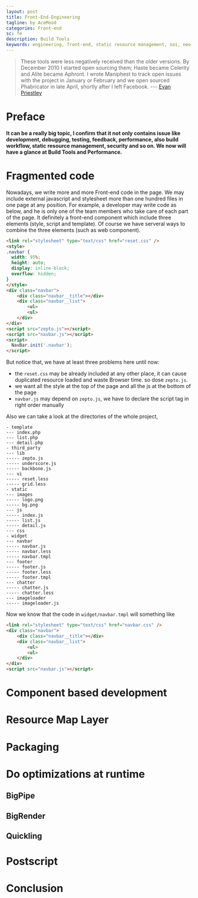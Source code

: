 ```yaml
---
layout: post
title: Front-End-Engineering
tagline: by AceMood
categories: Front-end
sc: fe
description: Build Tools
keywords: engineering, front-end, static resource management, soi, neo-core
---
```


> These tools were less negatively received than the older versions. By December 2010 I started open sourcing them; Haste became Celerity and Alite became Aphront. I wrote Maniphest to track open issues with the project in January or February and we open sourced Phabricator in late April, shortly after I left Facebook.
> --- <a class="authorOrTitle" href="https://www.facebook.com/epriestley">Evan Priestley</a>

# Preface

__It can be a really big topic, I confirm that it not only contains issue like development, debugging, testing, feedback, performance, also build workflow, static resource management, security and so on. We now will have a glance at Build Tools and Performance.__

# Fragmented code

Nowadays, we write more and more Front-end code in the page. We may include external javascript and stylesheet more than 
one hundred files in one page at any position. For example, a developer may write code as below, and he is only one of the team members who take care of each part of the page. It definitely a front-end component which include three elements (style, script and template). Of course we have serveral ways to combine the three elements (such as web component). 

``` html
<link rel="stylesheet" type="text/css" href="reset.css" />
<style>
.navbar {
  width: 95%;
  height: auto;
  display: inline-block;
  overflow: hidden;
}
</style>
<div class="navbar">
    <div class="navbar__title"></div>
    <div class="navbar__list">
        <ul>
        <ul>
    </div>
</div>
<script src="zepto.js"></script>
<script src="navbar.js"></script>
<script>
  NavBar.init('.navbar');
</script>
```

But notice that, we have at least three problems here until now:
* the `reset.css` may be already included at any other place, it can cause duplicated resource loaded and waste Browser time. so dose `zepto.js`.
* we want all the style at the top of the page and all the js at the bottom of the page
* `navbar.js` may depend on `zepto.js`, we have to declare the script tag in right order manually

Also we can take a look at the directories of the whole project,

```
- template
--- index.php
--- list.php
--- detail.php
- third_party
--- lib
----- zepto.js
----- underscore.js
----- backbone.js
--- vi
----- reset.less
----- grid.less
- static
--- images
----- logo.png
----- bg.png
--- js
----- index.js
----- list.js
----- detail.js
--- css
- widget
--- navbar
----- navbar.js
----- navbar.less
----- navbar.tmpl
--- footer
----- footer.js
----- footer.less
----- footer.tmpl
--- chatter
----- chatter.js
----- chatter.less
--- imageloader
----- imageloader.js
```

Now we know that the code in `widget/navbar.tmpl` will something like

``` html
<link rel="stylesheet" type="text/css" href="navbar.css" />
<div class="navbar">
    <div class="navbar__title"></div>
    <div class="navbar__list">
        <ul>
        <ul>
    </div>
</div>
<script src="navbar.js"></script>
```

# Component based development

# Resource Map Layer

# Packaging

# Do optimizations at runtime

## BigPipe

## BigRender

## Quickling


# Postscript

# Conclusion
